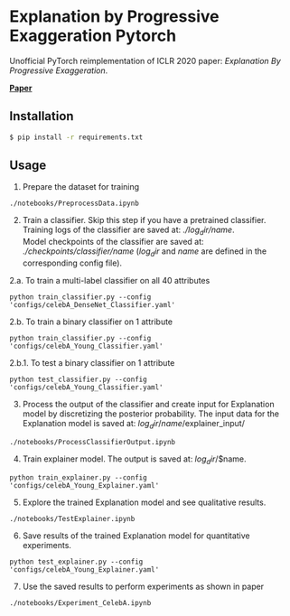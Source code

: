 # Explanation by Progressive Exaggeration Pytorch
Unofficial PyTorch reimplementation of ICLR 2020 paper: *Explanation By Progressive Exaggeration*.

[**Paper**](https://openreview.net/forum?id=H1xFWgrFPS)

## Installation
```bash
$ pip install -r requirements.txt
```
## Usage
1. Prepare the dataset for training
```
./notebooks/PreprocessData.ipynb
```

2. Train a classifier. Skip this step if you have a pretrained classifier. <br/>
Training logs of the classifier are saved at: *./$log_dir$/$name$*. <br/>
Model checkpoints of the classifier are saved at: *./checkpoints/classifier/$name$* ($log_dir$ and $name$ are defined in the corresponding config file). <br/>

2.a. To train a multi-label classifier on all 40 attributes
```
python train_classifier.py --config 'configs/celebA_DenseNet_Classifier.yaml'
```
2.b. To train a binary classifier on 1 attribute
```
python train_classifier.py --config 'configs/celebA_Young_Classifier.yaml'
```

2.b.1. To test a binary classifier on 1 attribute
```
python test_classifier.py --config 'configs/celebA_Young_Classifier.yaml'
```

3. Process the output of the classifier and create input for Explanation model by discretizing the posterior probability. 
   The input data for the Explanation model is saved at: $log_dir$/$name$/explainer_input/
```
./notebooks/ProcessClassifierOutput.ipynb
```

4. Train explainer model. The output is saved at: $log_dir$/$name.
```
python train_explainer.py --config 'configs/celebA_Young_Explainer.yaml'
```

5. Explore the trained Explanation model and see qualitative results.
```
./notebooks/TestExplainer.ipynb
```

6. Save results of the trained Explanation model for quantitative experiments.
```
python test_explainer.py --config 'configs/celebA_Young_Explainer.yaml'
```

7. Use the saved results to perform experiments as shown in paper
```
./notebooks/Experiment_CelebA.ipynb 
```